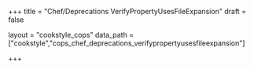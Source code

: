+++
title = "Chef/Deprecations VerifyPropertyUsesFileExpansion"
draft = false

layout = "cookstyle_cops"
data_path = ["cookstyle","cops_chef_deprecations_verifypropertyusesfileexpansion"]

+++

<!-- The content of this page is automatically generated from the
cops_chef_deprecations_verifypropertyusesfileexpansion.yml file in github.com/chef/cookstyle/blob/master/docs-chef-io/data/cookstyle/. -->
